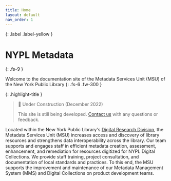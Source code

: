 ```yaml
---
title: Home
layout: default
nav_order: 1
---
```



{: .label .label-yellow }

# NYPL Metadata
{: .fs-9 }

Welcome to the documentation site of the Metadata Services Unit (MSU) of the New York Public Library
{: .fs-6 .fw-300 }

{: .highlight-title }
> 🚧 Under Construction (December 2022)
>
> This site is still being developed. [Contact us](/metadata-documentation/contact/) with any questions or feedback.

Located within the New York Public Library's [Digital Research Division](https://www.nypl.org/digital-research), the Metadata Services Unit (MSU) increases access and discovery of library resources and strengthens data interoperability across the library. Our team supports and engages staff in efficient metadata creation, assessment, enhancement, and remediation for resources digitized for NYPL Digital Collections. We provide staff training, project consultation, and documentation of local standards and practices. To this end, the MSU supports the improvement and maintenance of our Metadata Management System (MMS) and Digital Collections on product development teams.

<!-- ---

On this site, you will find…

#### Quick Links
TK -->

